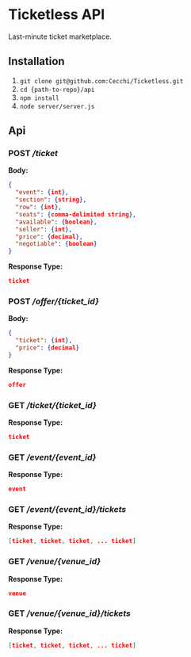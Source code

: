 # Ticketless API
Last-minute ticket marketplace.

## Installation

1. `git clone git@github.com:Cecchi/Ticketless.git`
2. `cd {path-to-repo}/api`
3. `npm install`
4. `node server/server.js`

## Api

### POST */ticket*
**Body:**

```json
{
  "event": {int},
  "section": {string},
  "row": {int},
  "seats": {comma-delimited string},
  "available": {boolean},
  "seller": {int},
  "price": {decimal},
  "negotiable": {boolean}
}
```
**Response Type:**

```json
ticket
```

### POST */offer/{ticket_id}*
**Body:**
```json
{
  "ticket": {int},
  "price": {decimal}
}
```
**Response Type:**
```json
offer
```

### GET */ticket/{ticket_id}*
**Response Type:**
```json
ticket
```

### GET */event/{event_id}*
**Response Type:**
```json
event
```

### GET */event/{event_id}/tickets*
**Response Type:**
```json
[ticket, ticket, ticket, ... ticket]
```

### GET */venue/{venue_id}*
**Response Type:**
```json
venue
```

### GET */venue/{venue_id}/tickets*
**Response Type:**
```json
[ticket, ticket, ticket, ... ticket]
```